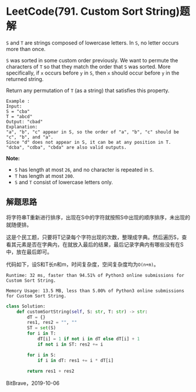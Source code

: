 # 

# LeetCode(791. Custom Sort String)题解

`S` and `T` are strings composed of lowercase letters. In `S`, no letter occurs more than once.

`S` was sorted in some custom order previously. We want to permute the characters of `T` so that they match the order that `S` was sorted. More specifically, if `x` occurs before `y` in `S`, then `x` should occur before `y` in the returned string.

Return any permutation of `T` (as a string) that satisfies this property.

```
Example :
Input: 
S = "cba"
T = "abcd"
Output: "cbad"
Explanation: 
"a", "b", "c" appear in S, so the order of "a", "b", "c" should be "c", "b", and "a". 
Since "d" does not appear in S, it can be at any position in T. "dcba", "cdba", "cbda" are also valid outputs.
```

 

**Note:**

- `S` has length at most `26`, and no character is repeated in `S`.
- `T` has length at most `200`.
- `S` and `T` consist of lowercase letters only.

## 解题思路

将字符串T重新进行排序，出现在S中的字符就按照S中出现的顺序排序，未出现的就随便排。

这是个民工题，只要将T记录每个字符出现的次数，整理成字典。然后遍历S，查看其元素是否在字典内，在就放入最后的结果，最后记录字典内有哪些没有在S中，放在最后即可。

代码如下，设S和T长n和m，时间复杂度，空间复杂度均为`O(n+m)`。

`Runtime: 32 ms, faster than 94.51% of Python3 online submissions for Custom Sort String.`

`Memory Usage: 13.5 MB, less than 5.00% of Python3 online submissions for Custom Sort String.`

```python
class Solution:
    def customSortString(self, S: str, T: str) -> str:
        dT = {}
        res1, res2 = "", ""
        ST = set(S)
        for i in T: 
            dT[i] = 1 if not i in dT else dT[i] + 1
            if not i in ST: res2 += i

        for i in S:
            if i in dT: res1 += i * dT[i]
    
        return res1 + res2
```

BitBrave，2019-10-06

 
